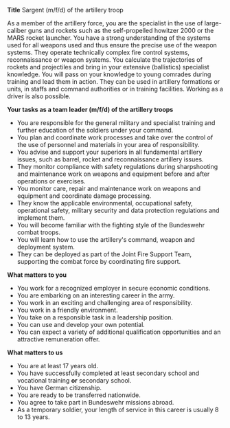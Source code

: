 
**Title**
Sargent (m/f/d) of the artillery troop

As a member of the artillery force, you are the specialist in the use of large-caliber guns and rockets such as the self-propelled howitzer 2000 or the MARS rocket launcher. You have a strong understanding of the systems used for all weapons used and thus ensure the precise use of the weapon systems. They operate technically complex fire control systems, reconnaissance or weapon systems. You calculate the trajectories of rockets and projectiles and bring in your extensive (ballistics) specialist knowledge. You will pass on your knowledge to young comrades during training and lead them in action. They can be used in artillery formations or units, in staffs and command authorities or in training facilities. Working as a driver is also possible.

**Your tasks as a team leader (m/f/d) of the artillery troops**

-   You are responsible for the general military and specialist training and further education of the soldiers under your command.
-   You plan and coordinate work processes and take over the control of the use of personnel and materials in your area of ​​responsibility.
-   You advise and support your superiors in all fundamental artillery issues, such as barrel, rocket and reconnaissance artillery issues.
-   They monitor compliance with safety regulations during sharpshooting and maintenance work on weapons and equipment before and after operations or exercises.
-   You monitor care, repair and maintenance work on weapons and equipment and coordinate damage processing.
-   They know the applicable environmental, occupational safety, operational safety, military security and data protection regulations and implement them.
-   You will become familiar with the fighting style of the Bundeswehr combat troops.
-   You will learn how to use the artillery's command, weapon and deployment system.
-   They can be deployed as part of the Joint Fire Support Team, supporting the combat force by coordinating fire support.

**What matters to you**

-   You work for a recognized employer in secure economic conditions.
-   You are embarking on an interesting career in the army.
-   You work in an exciting and challenging area of ​​responsibility.
-   You work in a friendly environment.
-   You take on a responsible task in a leadership position.
-   You can use and develop your own potential.
-   You can expect a variety of additional qualification opportunities and an attractive remuneration offer.

**What matters to us**

-   You are at least 17 years old.
-   You have successfully completed at least secondary school and vocational training **or** secondary school.
-   You have German citizenship.
-   You are ready to be transferred nationwide.
-   You agree to take part in Bundeswehr missions abroad.
-   As a temporary soldier, your length of service in this career is usually 8 to 13 years.